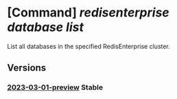# [Command] _redisenterprise database list_

List all databases in the specified RedisEnterprise cluster.

## Versions

### [2023-03-01-preview](/Resources/mgmt-plane/L3N1YnNjcmlwdGlvbnMve30vcmVzb3VyY2Vncm91cHMve30vcHJvdmlkZXJzL21pY3Jvc29mdC5jYWNoZS9yZWRpc2VudGVycHJpc2Uve30vZGF0YWJhc2Vz/2023-03-01-preview.xml) **Stable**

<!-- mgmt-plane /subscriptions/{}/resourcegroups/{}/providers/microsoft.cache/redisenterprise/{}/databases 2023-03-01-preview -->
